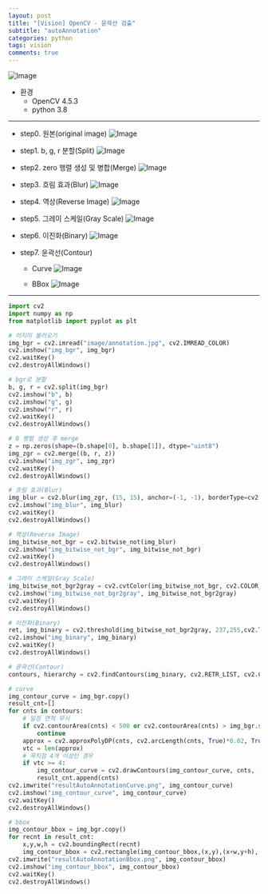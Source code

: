 ```yaml
---
layout: post
title: "[Vision] OpenCV - 윤곽선 검출"
subtitle: "autoAnnotation"
categories: python
tags: vision
comments: true
---
```


![Image](https://github.com/JeongJaeyoung0/JeongJaeyoung0.github.io/blob/master/assets/img/vision/resultAutoAnnotation.png?raw=true)

* 환경
    * OpenCV 4.5.3
    * python 3.8

* * *
* step0. 원본(original image)
![Image](https://github.com/JeongJaeyoung0/JeongJaeyoung0.github.io/blob/master/assets/img/vision/annotation.jpg?raw=true)

* step1. b, g, r 분할(Split)
![Image](https://github.com/JeongJaeyoung0/JeongJaeyoung0.github.io/blob/master/assets/img/vision/annotationRecognition_step1.png?raw=true)

* step2. zero 행렬 생성 및 병합(Merge)
![Image](https://github.com/JeongJaeyoung0/JeongJaeyoung0.github.io/blob/master/assets/img/vision/annotationRecognition_step2.png?raw=true)

* step3. 흐림 효과(Blur)
![Image](https://github.com/JeongJaeyoung0/JeongJaeyoung0.github.io/blob/master/assets/img/vision/annotationRecognition_step3.png?raw=true)

* step4. 역상(Reverse Image)
![Image](https://github.com/JeongJaeyoung0/JeongJaeyoung0.github.io/blob/master/assets/img/vision/annotationRecognition_step4.png?raw=true)

* step5. 그레이 스케일(Gray Scale)
![Image](https://github.com/JeongJaeyoung0/JeongJaeyoung0.github.io/blob/master/assets/img/vision/annotationRecognition_step5.png?raw=true)

* step6. 이진화(Binary)
![Image](https://github.com/JeongJaeyoung0/JeongJaeyoung0.github.io/blob/master/assets/img/vision/annotationRecognition_step6.png?raw=true)

* step7. 윤곽선(Contour)
    * Curve
    ![Image](https://github.com/JeongJaeyoung0/JeongJaeyoung0.github.io/blob/master/assets/img/vision/resultAutoAnnotationCurve.png?raw=true)

    * BBox
    ![Image](https://github.com/JeongJaeyoung0/JeongJaeyoung0.github.io/blob/master/assets/img/vision/resultAutoAnnotationBbox.png?raw=true)
    
* * *

```python
import cv2
import numpy as np
from matplotlib import pyplot as plt

# 이지미 불러오기
img_bgr = cv2.imread("image/annotation.jpg", cv2.IMREAD_COLOR)
cv2.imshow("img_bgr", img_bgr)
cv2.waitKey()
cv2.destroyAllWindows()

# bgr로 분할
b, g, r = cv2.split(img_bgr)
cv2.imshow("b", b)
cv2.imshow("g", g)
cv2.imshow("r", r)
cv2.waitKey()
cv2.destroyAllWindows()

# 0 행렬 생성 후 merge
z = np.zeros(shape=(b.shape[0], b.shape[1]), dtype="uint8")
img_zgr = cv2.merge((b, r, z))
cv2.imshow("img_zgr", img_zgr)
cv2.waitKey()
cv2.destroyAllWindows()

# 흐림 효과(Blur)
img_blur = cv2.blur(img_zgr, (15, 15), anchor=(-1, -1), borderType=cv2.BORDER_DEFAULT)
cv2.imshow("img_blur", img_blur)
cv2.waitKey()
cv2.destroyAllWindows()

# 역상(Reverse Image)
img_bitwise_not_bgr = cv2.bitwise_not(img_blur)
cv2.imshow("img_bitwise_not_bgr", img_bitwise_not_bgr)
cv2.waitKey()
cv2.destroyAllWindows()

# 그레이 스케일(Gray Scale)
img_bitwise_not_bgr2gray = cv2.cvtColor(img_bitwise_not_bgr, cv2.COLOR_BGR2GRAY)
cv2.imshow("img_bitwise_not_bgr2gray", img_bitwise_not_bgr2gray)
cv2.waitKey()
cv2.destroyAllWindows()

# 이진화(Binary)
ret, img_binary = cv2.threshold(img_bitwise_not_bgr2gray, 237,255,cv2.THRESH_BINARY)
cv2.imshow("img_binary", img_binary)
cv2.waitKey()
cv2.destroyAllWindows()

# 윤곽선(Contour)
contours, hierarchy = cv2.findContours(img_binary, cv2.RETR_LIST, cv2.CHAIN_APPROX_NONE)

# curve
img_contour_curve = img_bgr.copy()
result_cnt=[]
for cnts in contours:
    # 일정 면적 무시
    if cv2.contourArea(cnts) < 500 or cv2.contourArea(cnts) > img_bgr.shape[0] ** 2 * 0.9:
        continue
    approx = cv2.approxPolyDP(cnts, cv2.arcLength(cnts, True)*0.02, True)
    vtc = len(approx)
    # 꼭지점 4개 이상인 경우
    if vtc >= 4:
        img_contour_curve = cv2.drawContours(img_contour_curve, cnts, -1, (0, 255, 0), 2)
        result_cnt.append(cnts)
cv2.imwrite("resultAutoAnnotationCurve.png", img_contour_curve)
cv2.imshow("img_contour_curve", img_contour_curve)
cv2.waitKey()
cv2.destroyAllWindows()

# bbox
img_contour_bbox = img_bgr.copy()
for recnt in result_cnt:
    x,y,w,h = cv2.boundingRect(recnt)
    img_contour_bbox = cv2.rectangle(img_contour_bbox,(x,y),(x+w,y+h),(0,255,0),2)
cv2.imwrite("resultAutoAnnotationBbox.png", img_contour_bbox)
cv2.imshow("img_contour_bbox", img_contour_bbox)
cv2.waitKey()
cv2.destroyAllWindows()
```